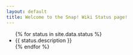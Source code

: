 ```yaml
---
layout: default
title: Welcome to the Snap! Wiki Status page!
---
```


  <ul>
    {% for status in site.data.status %}
    <li>{{ status.description }}</li>
    {% endfor %}
  </ul>
</div>
